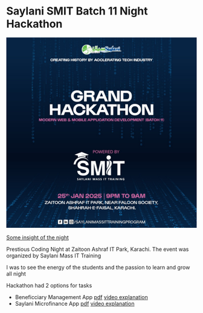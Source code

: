 # Saylani SMIT Batch 11 Night Hackathon

![task figma image](./cover.jpg)

[Some insight of the night](https://fb.watch/xnyP7xxY_g)

Prestious Coding Night at Zaitoon Ashraf IT Park, Karachi. The event was organized by Saylani Mass IT Training

I was to see the energy of the students and the passion to learn and grow all night

Hackathon had 2 options for tasks

- Beneficciary Management App [pdf](./Beneficciary-management-app.pdf) [video explanation](https://youtu.be/6x-IsZSCMz8)
- Saylani Microfinance App [pdf](./Saylani-Microfinance-App.pdf) [video explanation](https://youtu.be/O-CfQDYA95w)

